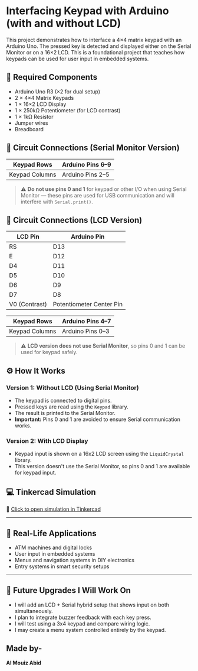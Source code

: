 # Interfacing Keypad with Arduino (with and without LCD)

This project demonstrates how to interface a 4×4 matrix keypad with an Arduino Uno. The pressed key is detected and displayed either on the Serial Monitor or on a 16×2 LCD. This is a foundational project that teaches how keypads can be used for user input in embedded systems.

## 🧰 Required Components

- Arduino Uno R3 (×2 for dual setup)  
- 2 × 4×4 Matrix Keypads  
- 1 × 16×2 LCD Display  
- 1 × 250kΩ Potentiometer (for LCD contrast)  
- 1 × 1kΩ Resistor  
- Jumper wires  
- Breadboard  

## 🔌 Circuit Connections (Serial Monitor Version)

| Keypad Rows    | Arduino Pins 6–9 |
|----------------|------------------|
| Keypad Columns | Arduino Pins 2–5 |

> ⚠️ **Do not use pins 0 and 1** for keypad or other I/O when using Serial Monitor — these pins are used for USB communication and will interfere with `Serial.print()`.

## 🔌 Circuit Connections (LCD Version)

| LCD Pin | Arduino Pin |
|---------|-------------|
| RS      | D13         |
| E       | D12         |
| D4      | D11         |
| D5      | D10         |
| D6      | D9          |
| D7      | D8          |
| V0 (Contrast) | Potentiometer Center Pin |

| Keypad Rows    | Arduino Pins 4–7 |
|----------------|------------------|
| Keypad Columns | Arduino Pins 0–3 |

> ⚠️ **LCD version does not use Serial Monitor**, so pins 0 and 1 can be used for keypad safely.

## ⚙️ How It Works

### Version 1: Without LCD (Using Serial Monitor)
- The keypad is connected to digital pins.
- Pressed keys are read using the `Keypad` library.
- The result is printed to the Serial Monitor.
- **Important:** Pins 0 and 1 are avoided to ensure Serial communication works.

### Version 2: With LCD Display
- Keypad input is shown on a 16x2 LCD screen using the `LiquidCrystal` library.
- This version doesn't use the Serial Monitor, so pins 0 and 1 are available for keypad input.

## 💻 Tinkercad Simulation

🔗 [Click to open simulation in Tinkercad](https://www.tinkercad.com/things/6rWAEIE8IjL-interfacing-keypad)

---

## 🧭 Real-Life Applications

- ATM machines and digital locks  
- User input in embedded systems  
- Menus and navigation systems in DIY electronics  
- Entry systems in smart security setups  

---

## 🔧 Future Upgrades I Will Work On

- I will add an LCD + Serial hybrid setup that shows input on both simultaneously.  
- I plan to integrate buzzer feedback with each key press.  
- I will test using a 3x4 keypad and compare wiring logic.  
- I may create a menu system controlled entirely by the keypad.

 
## Made by-
  **Al Mouiz Abid**

